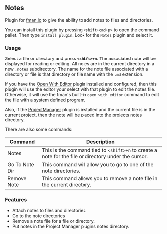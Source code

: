 ## Notes

Plugin for [fman.io](https://fman.io) to give the ability to add notes to files and 
directories.

You can install this plugin by pressing `<shift+cmd+p>` to open the command pallet. 
Then type `install plugin`. Look for the `Notes` plugin and select it.

### Usage

Select a file or directory and press **`<shift>+n`**. The associated note will be 
displayed for reading or editing. All notes are in the current directory in a new 
`.notes` subdirectory. The name for the note file associated with a directory or 
file is that directory or file name with the `.md` extension.

If you have the [Open With Editor](https://github.com/raguay/OpenWithEditor) plugin installed and configured, then this 
plugin will use the editor your select with that plugin to edit the notes file.
Otherwise, it will use the fman's built-in `open_with_editor`  command to edit 
the file with a system defined program.

Also, if the [ProjectManager](https://github.com/raguay/ProjectManager) plugin is installed and the current file is in the 
current project, then the note will be placed into the projects notes directory.

There are also some commands:

| Command | Description |
| --- | ------ |
| Notes | This is the command tied to `<shift>+n` to create a note for the file or directory under the cursor. |
|Go To Note Dir | This command will allow you to go to one of the note directories. |
| Remove Note | This command allows you to remove a note file in the current directory. |

### Features

 - Attach notes to files and directories.
 - Go to the note directories
 - Remove a note file for a file or directory.
 - Put notes in the Project Manager plugins notes directory.

